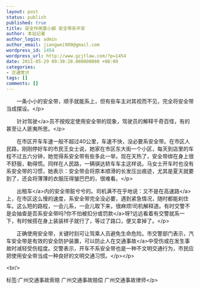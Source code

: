 ```yaml
---
layout: post
status: publish
published: true
title: 安全作用莫小觑 安全带系平安
author: 本站记者
author_login: admin
author_email: jiangwei909@gmail.com
wordpress_id: 1454
wordpress_url: http://www.gzjtlaw.com/?p=1454
date: 2011-05-29 09:30:28.000000000 +08:00
categories:
- 交通常识
tags: []
comments: []
---
```

<p><p>　　一条小小的安全带，顺手就能系上，但有些车主对其视而不见，完全将安全带当成摆设。<&#47;p><p>　　针对<a>驾驶<&#47;a>员不按规定使用安全带的现象，驾驶员的解释千奇百怪，有的甚至让人匪夷所思。<&#47;p><p>　　在市区开车车速一般不超过40公里，车速不快，没必要系安全带。在市区人民路，刚刚停好车的市民王女士说，她家在市区东大街一个小区，每天到店里的车程不过五六分钟，她觉得系安全带有些多此一举。现在天热了，安全带绑在身上很不舒服，勒得慌。同样在人民路，一辆骐达轿车车主这样说。马女士开车时也没有系安全带的习惯，她表示：安全带会将原本顺滑的长发压出痕迹，尤其是夏天就要到了，还会将薄薄的衣服压得皱巴巴的，很难看。<&#47;p><p>　　<a>出租车<&#47;a>内的安全带脏兮兮的。司机满不在乎地说：又不是在<a>高速路<&#47;a>上，在市区这么慢的速度，系安全带完全没必要，遇到紧急情况，随时都能刹住车。这么短的路程，一会儿系，一会儿取下来，很麻烦!司机解释道。有时交警不是会抽查是否系安全带吗?你不怕被扣分或<a>罚款<&#47;a>呀?远远看着有交警就系一下，有时候搭在身上装装样子就行了，等过了路口，便又拿掉了。<&#47;p><p>　　正确使用安全带，关键时刻可让驾乘人员避免生命危险。市交警部门表示，汽车安全带是有效的安全防护装置，可以防止人在<a>交通事故<&#47;a>中受伤或在发生事故时减轻受伤程度。交警表示，开车不系安全带也是一种不文明交通行为，市民应把使用安全带当成一种良好的文明交通习惯。<&#47;p><&#47;p><br&#47;><p>标签:广州交通事故索赔 广州交通事故赔偿 广州交通事故律师<&#47;p>
